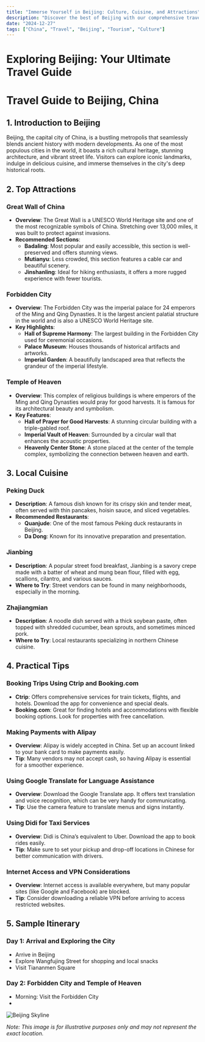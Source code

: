 ```yaml
---
title: "Immerse Yourself in Beijing: Culture, Cuisine, and Attractions"
description: "Discover the best of Beijing with our comprehensive travel guide. Explore top attractions, savor local cuisine, and get insider tips for an unforgettable Chinese adventure."
date: "2024-12-27"
tags: ["China", "Travel", "Beijing", "Tourism", "Culture"]
---
```


# Exploring Beijing: Your Ultimate Travel Guide

# Travel Guide to Beijing, China

## 1. Introduction to Beijing
Beijing, the capital city of China, is a bustling metropolis that seamlessly blends ancient history with modern developments. As one of the most populous cities in the world, it boasts a rich cultural heritage, stunning architecture, and vibrant street life. Visitors can explore iconic landmarks, indulge in delicious cuisine, and immerse themselves in the city's deep historical roots.

## 2. Top Attractions

### Great Wall of China
- **Overview**: The Great Wall is a UNESCO World Heritage site and one of the most recognizable symbols of China. Stretching over 13,000 miles, it was built to protect against invasions.
- **Recommended Sections**:
  - **Badaling**: Most popular and easily accessible, this section is well-preserved and offers stunning views.
  - **Mutianyu**: Less crowded, this section features a cable car and beautiful scenery.
  - **Jinshanling**: Ideal for hiking enthusiasts, it offers a more rugged experience with fewer tourists.

### Forbidden City
- **Overview**: The Forbidden City was the imperial palace for 24 emperors of the Ming and Qing Dynasties. It is the largest ancient palatial structure in the world and is also a UNESCO World Heritage site.
- **Key Highlights**:
  - **Hall of Supreme Harmony**: The largest building in the Forbidden City used for ceremonial occasions.
  - **Palace Museum**: Houses thousands of historical artifacts and artworks.
  - **Imperial Garden**: A beautifully landscaped area that reflects the grandeur of the imperial lifestyle.

### Temple of Heaven
- **Overview**: This complex of religious buildings is where emperors of the Ming and Qing Dynasties would pray for good harvests. It is famous for its architectural beauty and symbolism.
- **Key Features**:
  - **Hall of Prayer for Good Harvests**: A stunning circular building with a triple-gabled roof.
  - **Imperial Vault of Heaven**: Surrounded by a circular wall that enhances the acoustic properties.
  - **Heavenly Center Stone**: A stone placed at the center of the temple complex, symbolizing the connection between heaven and earth.

## 3. Local Cuisine

### Peking Duck
- **Description**: A famous dish known for its crispy skin and tender meat, often served with thin pancakes, hoisin sauce, and sliced vegetables.
- **Recommended Restaurants**:
  - **Quanjude**: One of the most famous Peking duck restaurants in Beijing.
  - **Da Dong**: Known for its innovative preparation and presentation.

### Jianbing
- **Description**: A popular street food breakfast, Jianbing is a savory crepe made with a batter of wheat and mung bean flour, filled with egg, scallions, cilantro, and various sauces.
- **Where to Try**: Street vendors can be found in many neighborhoods, especially in the morning.

### Zhajiangmian
- **Description**: A noodle dish served with a thick soybean paste, often topped with shredded cucumber, bean sprouts, and sometimes minced pork.
- **Where to Try**: Local restaurants specializing in northern Chinese cuisine.

## 4. Practical Tips

### Booking Trips Using Ctrip and Booking.com
- **Ctrip**: Offers comprehensive services for train tickets, flights, and hotels. Download the app for convenience and special deals.
- **Booking.com**: Great for finding hotels and accommodations with flexible booking options. Look for properties with free cancellation.

### Making Payments with Alipay
- **Overview**: Alipay is widely accepted in China. Set up an account linked to your bank card to make payments easily.
- **Tip**: Many vendors may not accept cash, so having Alipay is essential for a smoother experience.

### Using Google Translate for Language Assistance
- **Overview**: Download the Google Translate app. It offers text translation and voice recognition, which can be very handy for communicating.
- **Tip**: Use the camera feature to translate menus and signs instantly.

### Using Didi for Taxi Services
- **Overview**: Didi is China’s equivalent to Uber. Download the app to book rides easily.
- **Tip**: Make sure to set your pickup and drop-off locations in Chinese for better communication with drivers.

### Internet Access and VPN Considerations
- **Overview**: Internet access is available everywhere, but many popular sites (like Google and Facebook) are blocked.
- **Tip**: Consider downloading a reliable VPN before arriving to access restricted websites.

## 5. Sample Itinerary

### Day 1: Arrival and Exploring the City
- Arrive in Beijing
- Explore Wangfujing Street for shopping and local snacks
- Visit Tiananmen Square

### Day 2: Forbidden City and Temple of Heaven
- Morning: Visit the Forbidden City
-

<img src="https://source.unsplash.com/1600x900/?Beijing,cityscape" alt="Beijing Skyline" loading="lazy">

*Note: This image is for illustrative purposes only and may not represent the exact location.*

